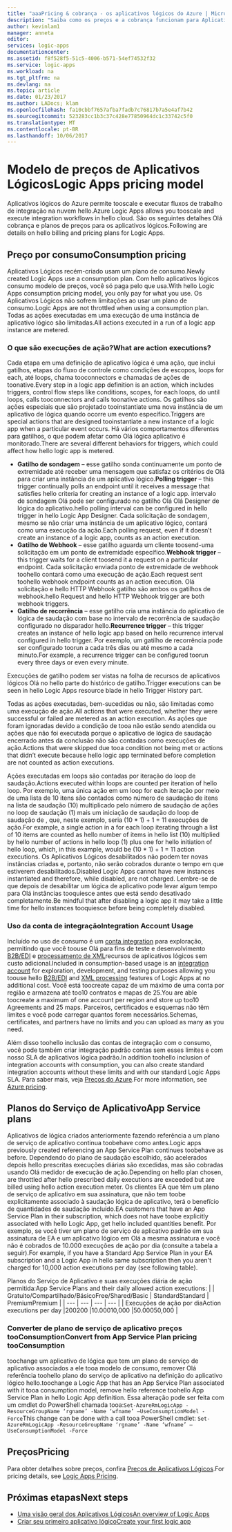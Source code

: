 ```yaml
---
title: "aaaPricing & cobrança - os aplicativos lógicos do Azure | Microsoft Docs"
description: "Saiba como os preços e a cobrança funcionam para Aplicativos Lógicos do Azure."
author: kevinlam1
manager: anneta
editor: 
services: logic-apps
documentationcenter: 
ms.assetid: f8f528f5-51c5-4006-b571-54ef74532f32
ms.service: logic-apps
ms.workload: na
ms.tgt_pltfrm: na
ms.devlang: na
ms.topic: article
ms.date: 01/23/2017
ms.author: LADocs; klam
ms.openlocfilehash: fa10cbbf7657afba7fadb7c76817b7a5e4af7b42
ms.sourcegitcommit: 523283cc1b3c37c428e77850964dc1c33742c5f0
ms.translationtype: MT
ms.contentlocale: pt-BR
ms.lasthandoff: 10/06/2017
---
```

# <a name="logic-apps-pricing-model"></a><span data-ttu-id="c3026-103">Modelo de preços de Aplicativos Lógicos</span><span class="sxs-lookup"><span data-stu-id="c3026-103">Logic Apps pricing model</span></span>
<span data-ttu-id="c3026-104">Aplicativos lógicos do Azure permite tooscale e executar fluxos de trabalho de integração na nuvem hello.</span><span class="sxs-lookup"><span data-stu-id="c3026-104">Azure Logic Apps allows you tooscale and execute integration workflows in hello cloud.</span></span>  <span data-ttu-id="c3026-105">São os seguintes detalhes Olá cobrança e planos de preços para os aplicativos lógicos.</span><span class="sxs-lookup"><span data-stu-id="c3026-105">Following are details on hello billing and pricing plans for Logic Apps.</span></span>
## <a name="consumption-pricing"></a><span data-ttu-id="c3026-106">Preço por consumo</span><span class="sxs-lookup"><span data-stu-id="c3026-106">Consumption pricing</span></span>
<span data-ttu-id="c3026-107">Aplicativos Lógicos recém-criado usam um plano de consumo.</span><span class="sxs-lookup"><span data-stu-id="c3026-107">Newly created Logic Apps use a consumption plan.</span></span> <span data-ttu-id="c3026-108">Com hello aplicativos lógicos consumo modelo de preços, você só paga pelo que usa.</span><span class="sxs-lookup"><span data-stu-id="c3026-108">With hello Logic Apps consumption pricing model, you only pay for what you use.</span></span>  <span data-ttu-id="c3026-109">Os Aplicativos Lógicos não sofrem limitações ao usar um plano de consumo.</span><span class="sxs-lookup"><span data-stu-id="c3026-109">Logic Apps are not throttled when using a consumption plan.</span></span>
<span data-ttu-id="c3026-110">Todas as ações executadas em uma execução de uma instância de aplicativo lógico são limitadas.</span><span class="sxs-lookup"><span data-stu-id="c3026-110">All actions executed in a run of a logic app instance are metered.</span></span>
### <a name="what-are-action-executions"></a><span data-ttu-id="c3026-111">O que são execuções de ação?</span><span class="sxs-lookup"><span data-stu-id="c3026-111">What are action executions?</span></span>
<span data-ttu-id="c3026-112">Cada etapa em uma definição de aplicativo lógica é uma ação, que inclui gatilhos, etapas do fluxo de controle como condições de escopos, loops for each, até loops, chama tooconnectors e chamadas de ações de toonative.</span><span class="sxs-lookup"><span data-stu-id="c3026-112">Every step in a logic app definition is an action, which includes triggers, control flow steps like conditions, scopes, for each loops, do until loops, calls tooconnectors and calls toonative actions.</span></span>
<span data-ttu-id="c3026-113">Os gatilhos são ações especiais que são projetado tooinstantiate uma nova instância de um aplicativo de lógica quando ocorre um evento específico.</span><span class="sxs-lookup"><span data-stu-id="c3026-113">Triggers are special actions that are designed tooinstantiate a new instance of a logic app when a particular event occurs.</span></span>  <span data-ttu-id="c3026-114">Há vários comportamentos diferentes para gatilhos, o que podem afetar como Olá lógica aplicativo é monitorado.</span><span class="sxs-lookup"><span data-stu-id="c3026-114">There are several different behaviors for triggers, which could affect how hello logic app is metered.</span></span>
* <span data-ttu-id="c3026-115">**Gatilho de sondagem** – esse gatilho sonda continuamente um ponto de extremidade até receber uma mensagem que satisfaz os critérios de Olá para criar uma instância de um aplicativo lógico.</span><span class="sxs-lookup"><span data-stu-id="c3026-115">**Polling trigger** – this trigger continually polls an endpoint until it receives a message that satisfies hello criteria for creating an instance of a logic app.</span></span>  <span data-ttu-id="c3026-116">intervalo de sondagem Olá pode ser configurado no gatilho Olá Olá Designer de lógica do aplicativo.</span><span class="sxs-lookup"><span data-stu-id="c3026-116">hello polling interval can be configured in hello trigger in hello Logic App Designer.</span></span>  <span data-ttu-id="c3026-117">Cada solicitação de sondagem, mesmo se não criar uma instância de um aplicativo lógico, contará como uma execução da ação.</span><span class="sxs-lookup"><span data-stu-id="c3026-117">Each polling request, even if it doesn’t create an instance of a logic app, counts as an action execution.</span></span>
* <span data-ttu-id="c3026-118">**Gatilho de Webhook** – esse gatilho aguarda um cliente toosend-uma solicitação em um ponto de extremidade específico.</span><span class="sxs-lookup"><span data-stu-id="c3026-118">**Webhook trigger** – this trigger waits for a client toosend it a request on a particular endpoint.</span></span>  <span data-ttu-id="c3026-119">Cada solicitação enviada ponto de extremidade de webhook toohello contará como uma execução de ação.</span><span class="sxs-lookup"><span data-stu-id="c3026-119">Each request sent toohello webhook endpoint counts as an action execution.</span></span> <span data-ttu-id="c3026-120">Olá solicitação e hello HTTP Webhook gatilho são ambos os gatilhos de webhook.</span><span class="sxs-lookup"><span data-stu-id="c3026-120">hello Request and hello HTTP Webhook trigger are both webhook triggers.</span></span>
* <span data-ttu-id="c3026-121">**Gatilho de recorrência** – esse gatilho cria uma instância do aplicativo de lógica de saudação com base no intervalo de recorrência de saudação configurado no disparador hello.</span><span class="sxs-lookup"><span data-stu-id="c3026-121">**Recurrence trigger** – this trigger creates an instance of hello logic app based on hello recurrence interval configured in hello trigger.</span></span>  <span data-ttu-id="c3026-122">Por exemplo, um gatilho de recorrência pode ser configurado toorun a cada três dias ou até mesmo a cada minuto.</span><span class="sxs-lookup"><span data-stu-id="c3026-122">For example, a recurrence trigger can be configured toorun every three days or even every minute.</span></span>

<span data-ttu-id="c3026-123">Execuções de gatilho podem ser vistas na folha de recursos de aplicativos lógicos Olá no hello parte do histórico de gatilho.</span><span class="sxs-lookup"><span data-stu-id="c3026-123">Trigger executions can be seen in hello Logic Apps resource blade in hello Trigger History part.</span></span>

<span data-ttu-id="c3026-124">Todas as ações executadas, bem-sucedidas ou não, são limitadas como uma execução de ação.</span><span class="sxs-lookup"><span data-stu-id="c3026-124">All actions that were executed, whether they were successful or failed are metered as an action execution.</span></span>  <span data-ttu-id="c3026-125">As ações que foram ignoradas devido a condição de tooa não estão sendo atendida ou ações que não foi executada porque o aplicativo de lógica de saudação encerrado antes da conclusão não são contadas como execuções de ação.</span><span class="sxs-lookup"><span data-stu-id="c3026-125">Actions that were skipped due tooa condition not being met or actions that didn’t execute because hello logic app terminated before completion are not counted as action executions.</span></span>

<span data-ttu-id="c3026-126">Ações executadas em loops são contadas por iteração do loop de saudação.</span><span class="sxs-lookup"><span data-stu-id="c3026-126">Actions executed within loops are counted per iteration of hello loop.</span></span>  <span data-ttu-id="c3026-127">Por exemplo, uma única ação em um loop for each iteração por meio de uma lista de 10 itens são contados como número de saudação de itens na lista de saudação (10) multiplicado pelo número de saudação de ações no loop de saudação (1) mais um iniciação de saudação do loop de saudação de , que, neste exemplo, seria (10 * 1) + 1 = 11 execuções de ação.</span><span class="sxs-lookup"><span data-stu-id="c3026-127">For example, a single action in a for each loop iterating through a list of 10 items are counted as hello number of items in hello list (10) multiplied by hello number of actions in hello loop (1) plus one for hello initiation of hello loop, which, in this example, would be (10 * 1) + 1 = 11 action executions.</span></span>
<span data-ttu-id="c3026-128">Os Aplicativos Lógicos desabilitados não podem ter novas instâncias criadas e, portanto, não serão cobrados durante o tempo em que estiverem desabilitados.</span><span class="sxs-lookup"><span data-stu-id="c3026-128">Disabled Logic Apps cannot have new instances instantiated and therefore, while disabled, are not charged.</span></span>  <span data-ttu-id="c3026-129">Lembre-se de que depois de desabilitar um lógica de aplicativo pode levar algum tempo para Olá instâncias tooquiesce antes que está sendo desativado completamente.</span><span class="sxs-lookup"><span data-stu-id="c3026-129">Be mindful that after disabling a logic app it may take a little time for hello instances tooquiesce before being completely disabled.</span></span>
### <a name="integration-account-usage"></a><span data-ttu-id="c3026-130">Uso da conta de integração</span><span class="sxs-lookup"><span data-stu-id="c3026-130">Integration Account Usage</span></span>
<span data-ttu-id="c3026-131">Incluído no uso de consumo é um [conta integration](logic-apps-enterprise-integration-create-integration-account.md) para exploração, permitindo que você toouse Olá para fins de teste e desenvolvimento [B2B/EDI](logic-apps-enterprise-integration-b2b.md) e [processamento de XML](logic-apps-enterprise-integration-xml.md)recursos de aplicativos lógicos sem custo adicional.</span><span class="sxs-lookup"><span data-stu-id="c3026-131">Included in consumption-based usage is an [integration account](logic-apps-enterprise-integration-create-integration-account.md) for exploration, development, and testing purposes allowing you toouse hello [B2B/EDI](logic-apps-enterprise-integration-b2b.md) and [XML processing](logic-apps-enterprise-integration-xml.md) features of Logic Apps at no additional cost.</span></span> <span data-ttu-id="c3026-132">Você está toocreate capaz de um máximo de uma conta por região e armazena até too10 contratos e mapas de 25.</span><span class="sxs-lookup"><span data-stu-id="c3026-132">You are able toocreate a maximum of one account per region and store up too10 Agreements and 25 maps.</span></span> <span data-ttu-id="c3026-133">Parceiros, certificados e esquemas não têm limites e você pode carregar quantos forem necessários.</span><span class="sxs-lookup"><span data-stu-id="c3026-133">Schemas, certificates, and partners have no limits and you can upload as many as you need.</span></span>

<span data-ttu-id="c3026-134">Além disso toohello inclusão das contas de integração com o consumo, você pode também criar integração padrão contas sem esses limites e com nosso SLA de aplicativos lógica padrão.</span><span class="sxs-lookup"><span data-stu-id="c3026-134">In addition toohello inclusion of integration accounts with consumption, you can also create standard integration accounts without these limits and with our standard Logic Apps SLA.</span></span> <span data-ttu-id="c3026-135">Para saber mais, veja [Preços do Azure](https://azure.microsoft.com/pricing/details/logic-apps).</span><span class="sxs-lookup"><span data-stu-id="c3026-135">For more information, see [Azure pricing](https://azure.microsoft.com/pricing/details/logic-apps).</span></span>

## <a name="app-service-plans"></a><span data-ttu-id="c3026-136">Planos do Serviço de Aplicativo</span><span class="sxs-lookup"><span data-stu-id="c3026-136">App Service plans</span></span>
<span data-ttu-id="c3026-137">Aplicativos de lógica criados anteriormente fazendo referência a um plano de serviço de aplicativo continua toobehave como antes.</span><span class="sxs-lookup"><span data-stu-id="c3026-137">Logic apps previously created referencing an App Service Plan continues toobehave as before.</span></span> <span data-ttu-id="c3026-138">Dependendo do plano de saudação escolhido, são acelerados depois hello prescritas execuções diárias são excedidas, mas são cobradas usando Olá medidor de execução de ação.</span><span class="sxs-lookup"><span data-stu-id="c3026-138">Depending on hello plan chosen, are throttled after hello prescribed daily executions are exceeded but are billed using hello action execution meter.</span></span>
<span data-ttu-id="c3026-139">Os clientes EA que têm um plano de serviço de aplicativo em sua assinatura, que não tem toobe explicitamente associado à saudação lógica de aplicativo, terá o benefício de quantidades de saudação incluído.</span><span class="sxs-lookup"><span data-stu-id="c3026-139">EA customers that have an App Service Plan in their subscription, which does not have toobe explicitly associated with hello Logic App, get hello included quantities benefit.</span></span>  <span data-ttu-id="c3026-140">Por exemplo, se você tiver um plano de serviço de aplicativo padrão em sua assinatura de EA e um aplicativo lógico em Olá a mesma assinatura e você não é cobrados de 10.000 execuções de ação por dia (consulte a tabela a seguir).</span><span class="sxs-lookup"><span data-stu-id="c3026-140">For example, if you have a Standard App Service Plan in your EA subscription and a Logic App in hello same subscription then you aren't charged for 10,000 action executions per day (see following table).</span></span> 

<span data-ttu-id="c3026-141">Planos do Serviço de Aplicativo e suas execuções diária de ação permitida:</span><span class="sxs-lookup"><span data-stu-id="c3026-141">App Service Plans and their daily allowed action executions:</span></span>
|  | <span data-ttu-id="c3026-142">Gratuito/Compartilhado/Básico</span><span class="sxs-lookup"><span data-stu-id="c3026-142">Free/Shared/Basic</span></span> | <span data-ttu-id="c3026-143">Standard</span><span class="sxs-lookup"><span data-stu-id="c3026-143">Standard</span></span> | <span data-ttu-id="c3026-144">Premium</span><span class="sxs-lookup"><span data-stu-id="c3026-144">Premium</span></span> |
| --- | --- | --- | --- |
| <span data-ttu-id="c3026-145">Execuções de ação por dia</span><span class="sxs-lookup"><span data-stu-id="c3026-145">Action executions per day</span></span> |<span data-ttu-id="c3026-146">200</span><span class="sxs-lookup"><span data-stu-id="c3026-146">200</span></span> |<span data-ttu-id="c3026-147">10.000</span><span class="sxs-lookup"><span data-stu-id="c3026-147">10,000</span></span> |<span data-ttu-id="c3026-148">50.000</span><span class="sxs-lookup"><span data-stu-id="c3026-148">50,000</span></span> |
### <a name="convert-from-app-service-plan-pricing-tooconsumption"></a><span data-ttu-id="c3026-149">Converter de plano de serviço de aplicativo preços tooConsumption</span><span class="sxs-lookup"><span data-stu-id="c3026-149">Convert from App Service Plan pricing tooConsumption</span></span>
<span data-ttu-id="c3026-150">toochange um aplicativo de lógica que tem um plano de serviço de aplicativo associados a ele tooa modelo de consumo, remover Olá referência toohello plano do serviço de aplicativo na definição do aplicativo lógico hello.</span><span class="sxs-lookup"><span data-stu-id="c3026-150">toochange a Logic App that has an App Service Plan associated with it tooa consumption model, remove hello reference toohello App Service Plan in hello Logic App definition.</span></span>  <span data-ttu-id="c3026-151">Essa alteração pode ser feita com um cmdlet do PowerShell chamada tooa:`Set-AzureRmLogicApp -ResourceGroupName ‘rgname’ -Name ‘wfname’ –UseConsumptionModel -Force`</span><span class="sxs-lookup"><span data-stu-id="c3026-151">This change can be done with a call tooa PowerShell cmdlet: `Set-AzureRmLogicApp -ResourceGroupName ‘rgname’ -Name ‘wfname’ –UseConsumptionModel -Force`</span></span>
## <a name="pricing"></a><span data-ttu-id="c3026-152">Preços</span><span class="sxs-lookup"><span data-stu-id="c3026-152">Pricing</span></span>
<span data-ttu-id="c3026-153">Para obter detalhes sobre preços, confira [Preços de Aplicativos Lógicos](https://azure.microsoft.com/pricing/details/logic-apps).</span><span class="sxs-lookup"><span data-stu-id="c3026-153">For pricing details, see [Logic Apps Pricing](https://azure.microsoft.com/pricing/details/logic-apps).</span></span>

## <a name="next-steps"></a><span data-ttu-id="c3026-154">Próximas etapas</span><span class="sxs-lookup"><span data-stu-id="c3026-154">Next steps</span></span>
* <span data-ttu-id="c3026-155">[Uma visão geral dos Aplicativos Lógicos][whatis]</span><span class="sxs-lookup"><span data-stu-id="c3026-155">[An overview of Logic Apps][whatis]</span></span>
* <span data-ttu-id="c3026-156">[Criar seu primeiro aplicativo lógico][create]</span><span class="sxs-lookup"><span data-stu-id="c3026-156">[Create your first logic app][create]</span></span>

[pricing]: https://azure.microsoft.com/pricing/details/logic-apps/
[whatis]: logic-apps-what-are-logic-apps.md
[create]: logic-apps-create-a-logic-app.md

